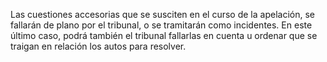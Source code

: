 Las cuestiones accesorias que se susciten en el curso de la apelación, se fallarán de plano por el tribunal, o se tramitarán como incidentes. En este último caso, podrá también el tribunal fallarlas en cuenta u ordenar que se traigan en relación los autos para resolver.